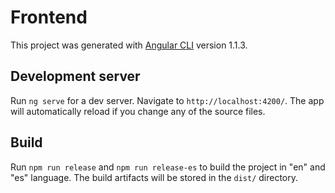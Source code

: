 # Frontend

This project was generated with [Angular CLI](https://github.com/angular/angular-cli) version 1.1.3.

## Development server

Run `ng serve` for a dev server. Navigate to `http://localhost:4200/`. The app will automatically reload if you change any of the source files.

## Build

Run `npm run release` and `npm run release-es` to build the project in "en" and "es" language. The build artifacts will be stored in the `dist/` directory. 

